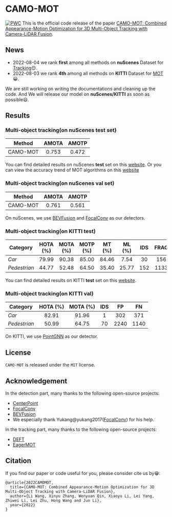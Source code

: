 # CAMO-MOT
[![PWC](https://img.shields.io/endpoint.svg?url=https://paperswithcode.com/badge/eagermot-3d-multi-object-tracking-via-sensor/3d-multi-object-tracking-on-nuscenes)](https://paperswithcode.com/sota/3d-multi-object-tracking-on-nuscenes?p=eagermot-3d-multi-object-tracking-via-sensor)
This is the official code release of the paper [CAMO-MOT: Combined Appearance-Motion Optimization for 3D Multi-Object Tracking with Camera-LiDAR Fusion](填充网址).

## News
- 2022-08-04  we rank **first** among all methods on **nuScenes** Dataset for [Tracking](https://www.nuscenes.org/tracking?externalData=all&mapData=all&modalities=Any):blush:. 
- 2022-08-03  we rank **4th** among all methods on **KITTI** Dataset for [MOT](http://www.cvlibs.net/datasets/kitti/eval_tracking.php):grinning:.

We are still working on writing the documentations and cleaning up the code. And We will release our model on **nuScenes/KITTI** as soon as possible:smiley:.

## Results

### Multi-object tracking(on nuScenes test set)
 
 Method         | AMOTA    | AMOTP   
--------------- |:--------:|:--------:
 CAMO-MOT       | 0.753    | 0.472
 
You can find detailed results on nuScenes **test** set on this [website](https://eval.ai/web/challenges/challenge-page/476/leaderboard/1321).
Or you can view the accuracy trend of MOT algorithms on this [website](https://paperswithcode.com/sota/3d-multi-object-tracking-on-nuscenes?p=bevfusion-multi-task-multi-sensor-fusion-with)

### Multi-object tracking(on nuScenes val set)

 Method         | AMOTA    | AMOTP   
--------------- |:--------:|:--------:
 CAMO-MOT       | 0.761    | 0.561

 
On nuScenes, we use [BEVFusion](https://github.com/mit-han-lab/bevfusion) and [FocalConv](https://github.com/dvlab-research/FocalsConv) as our detectors.

### Multi-object tracking(on KITTI test)

 Category       | HOTA (%) | MOTA (%) | MOTP (%)| MT (%) | ML (%) | IDS | FRAG |  FP  |   FN  
--------------- |:--------:|:--------:|:-------:|:------:|:------:|:---:|:----:|:----:|:-----:
 *Car*          | 79.99    | 90.38    |  85.00  | 84.46  | 7.54   | 30  | 156  | 2337 | 942   
 *Pedestrian*   | 44.77    | 52.48    |  64.50  | 35.40  | 25.77  | 152 | 1133 | 8325 | 2525  
 
You can find detailed results on KITTI **test** set on this [website](http://www.cvlibs.net/datasets/kitti/eval_tracking_detail.php?result=b3be646ab7ac4935ad15cb81cc1e12a6d8db4983). 

### Multi-object tracking(on KITTI val)

 Category       | HOTA (%) | MOTA (%) | IDS |  FP  |   FN  
--------------- |:--------:|:--------:|:---:|:----:|:-----:
 *Car*          | 82.91    | 91.96    | 1   | 302  | 371   
 *Pedestrian*   | 50.99    | 64.75    | 70  | 2240 | 1140  
 
On KITTI, we use [PointGNN](https://github.com/WeijingShi/Point-GNN) as our detector.

## License

`CAMO-MOT` is released under the `MIT` license.

## Acknowledgement

In the detection part, many thanks to the following open-source projects:
- [CenterPoint](https://github.com/tianweiy/CenterPoint)
- [FocalConv](https://github.com/dvlab-research/FocalsConv)
- [BEVFusion](https://github.com/mit-han-lab/bevfusion)
- We especially thank Yukang@yukang2017([FocalConv](https://github.com/dvlab-research/FocalsConv)) for his help.

In the tracking part, many thanks to the following open-source projects:
- [DEFT](https://github.com/MedChaabane/DEFT)
- [EagerMOT](https://github.com/aleksandrkim61/EagerMOT)

## Citation
If you find our paper or code useful for you, please consider cite us by:grin::
```
@article{2022CAMOMOT,
  title={CAMO-MOT: Combined Appearance-Motion Optimization for 3D Multi-Object Tracking with Camera-LiDAR Fusion},
  author={Li Wang, Xinyu Zhang, Wenyuan Qin, Xiaoyu Li, Lei Yang, Zhiwei Li, Lei Zhu, Hong Wang and Jun Li},
  year={2022}
}
```

